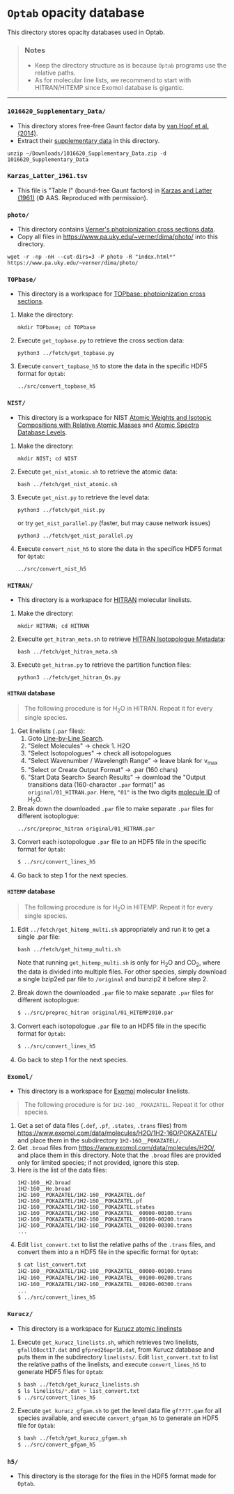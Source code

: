 # **`Optab` opacity database**

This directory stores opacity databases used in Optab.

> ### Notes
> - Keep the directory structure as is because `Optab` programs use the relative paths.
> - As for molecular line lists, we recommend to start with HITRAN/HITEMP since Exomol database is gigantic.

---

### `1016620_Supplementary_Data/`
- This directory stores free-free Gaunt factor data by [van Hoof et al. (2014)](https://academic.oup.com/mnras/article/444/1/420/1016620).
- Extract their [supplementary data](https://academic.oup.com/mnras/article/444/1/420/1016620#supplementary-data) in this directory.
```
unzip ~/Downloads/1016620_Supplementary_Data.zip -d 1016620_Supplementary_Data
```

### `Karzas_Latter_1961.tsv`
- This file is "Table I" (bound-free Gaunt factors) in [Karzas and Latter (1961)](http://articles.adsabs.harvard.edu/pdf/1961ApJS....6..167K) (&copy; AAS. Reproduced with permission).

### `photo/`
- This directory contains [Verner's photoionization cross sections data](https://www.pa.uky.edu/~verner/photo.html).
- Copy all files in https://www.pa.uky.edu/~verner/dima/photo/ into this directory.
```
wget -r -np -nH --cut-dirs=3 -P photo -R "index.html*" https://www.pa.uky.edu/~verner/dima/photo/
```

### `TOPbase/`
- This directory is a workspace for [TOPbase: photoionization cross sections](http://cdsweb.u-strasbg.fr/topbase/xsections.html).
1. Make the directory:
   ```
   mkdir TOPbase; cd TOPbase
   ```
1. Execute `get_topbase.py` to retrieve the cross section data:
   ```
   python3 ../fetch/get_topbase.py
   ```
1. Execute `convert_topbase_h5` to store the data in the specific HDF5 format for `Optab`:
   ```
   ../src/convert_topbase_h5
   ```

### `NIST/`
- This directory is a workspace for NIST [Atomic Weights and Isotopic Compositions with Relative Atomic Masses](https://www.nist.gov/pml/atomic-weights-and-isotopic-compositions-relative-atomic-masses) and [Atomic Spectra Database Levels](https://physics.nist.gov/PhysRefData/ASD/levels_form.html).
1. Make the directory:
   ```
   mkdir NIST; cd NIST
   ```
1. Execute `get_nist_atomic.sh` to retrieve the atomic data:
   ```
   bash ../fetch/get_nist_atomic.sh
   ```
1. Execute `get_nist.py` to retrieve the level data:
   ```
   python3 ../fetch/get_nist.py
   ```
   or try `get_nist_parallel.py` (faster, but may cause network issues)
   ```
   python3 ../fetch/get_nist_parallel.py
   ```
1. Execute `convert_nist_h5` to store the data in the specifice HDF5 format for `Optab`:
   ```
   ../src/convert_nist_h5
   ```

### `HITRAN/`
- This directory is a workspace for [HITRAN](https://hitran.org/) molecular linelists.
1. Make the directory:
   ```
   mkdir HITRAN; cd HITRAN
   ```
1. Execulte `get_hitran_meta.sh` to retrieve [HITRAN Isotopologue Metadata](https://hitran.org/docs/iso-meta/):
   ```
   bash ../fetch/get_hitran_meta.sh
   ```
1. Execute `get_hitran.py` to retrieve the partition function files:
   ```
   python3 ../fetch/get_hitran_Qs.py
   ```
#### `HITRAN` database
> The following procedure is for H<sub>2</sub>O in HITRAN. Repeat it for every single species.
1. Get linelists (`.par` files):
   1. Goto [Line-by-Line Search](https://hitran.org/lbl/).
   2. "Select Molecules" &rarr; check 1. H2O
   3. "Select Isotopologues" &rarr; check all isotopologues
   4. "Select Wavenumber / Wavelength Range" &rarr; leave blank for &nu;<sub>max</sub>
   5. "Select or Create Output Format" &rarr; .par (160 chars)
   6. "Start Data Search> Search Results" &rarr; download the "Output transitions data (160-character `.par` format)" as `original/01_HITRAN.par`. Here, `"01"` is the two digits [molecule ID](https://hitran.org/docs/molec-meta/) of H<sub>2</sub>O.
1. Break down the downloaded `.par` file to make separate `.par` files for different isotoplogue:
   ```bash
   ../src/preproc_hitran original/01_HITRAN.par
   ```
1. Convert each isotopologue `.par` file to an HDF5 file in the specific format for `Optab`:
   ```bash
   $ ../src/convert_lines_h5
   ```   
1. Go back to step 1 for the next species.

#### `HITEMP` database
> The following procedure is for H<sub>2</sub>O in HITEMP. Repeat it for every single species. 
1. Edit `../fetch/get_hitemp_multi.sh` appropriately and run it to get a single .par file:
   ```
   bash ../fetch/get_hitemp_multi.sh
   ```
   Note that running `get_hitemp_multi.sh` is only for H<sub>2</sub>O and CO<sub>2</sub>, where the data is divided into multiple files. For other species, simply download a single bzip2ed par file to `/original` and bunzip2 it before step 2. 

1. Break down the downloaded `.par` file to make separate `.par` files for different isotoplogue:
   ```bash
   $ ../src/preproc_hitran original/01_HITEMP2010.par
   ```
1. Convert each isotopologue `.par` file to an HDF5 file in the specific format for `Optab`:
   ```bash
   $ ../src/convert_lines_h5
   ```
1. Go back to step 1 for the next species.    

### `Exomol/`
- This directory is a workspace for [Exomol](https://www.exomol.com/) molecular linelists. 
> The following procedure is for `1H2-16O__POKAZATEL`. Repeat it for other species.
1. Get a set of data files (`.def`, `.pf`, `.states`, `.trans` files) from https://www.exomol.com/data/molecules/H2O/1H2-16O/POKAZATEL/ and place them in the subdirectory `1H2-16O__POKAZATEL/`.
2. Get `.broad` files from https://www.exomol.com/data/molecules/H2O/, and place them in this directory. Note that the `.broad` files are provided only for limited species; if not provided, ignore this step.
3. Here is the list of the data files:
   ```
   1H2-16O__H2.broad
   1H2-16O__He.broad
   1H2-16O__POKAZATEL/1H2-16O__POKAZATEL.def
   1H2-16O__POKAZATEL/1H2-16O__POKAZATEL.pf
   1H2-16O__POKAZATEL/1H2-16O__POKAZATEL.states
   1H2-16O__POKAZATEL/1H2-16O__POKAZATEL__00000-00100.trans
   1H2-16O__POKAZATEL/1H2-16O__POKAZATEL__00100-00200.trans
   1H2-16O__POKAZATEL/1H2-16O__POKAZATEL__00200-00300.trans
   ...
   ```
4. Edit `list_convert.txt` to list the relative paths of the `.trans` files, and convert them into a n HDF5 file in the specific format for `Optab`:
   ```bash
   $ cat list_convert.txt
   1H2-16O__POKAZATEL/1H2-16O__POKAZATEL__00000-00100.trans
   1H2-16O__POKAZATEL/1H2-16O__POKAZATEL__00100-00200.trans
   1H2-16O__POKAZATEL/1H2-16O__POKAZATEL__00200-00300.trans
   ...
   $ ../src/convert_lines_h5
   ```

### `Kurucz/`
- This directory is a workspace for [Kurucz atomic linelinsts](http://kurucz.harvard.edu/linelists.html)
1. Execute `get_kurucz_linelists.sh`, which retrieves two linelists, `gfall08oct17.dat` and `gfpred26apr18.dat`, from Kurucz database and puts them in the subdirectory `linelists/`. Edit `list_convert.txt` to list the relative paths of the linelists, and execute `convert_lines_h5` to generate HDF5 files for `Optab`:
   ```bash
   $ bash ../fetch/get_kurucz_linelists.sh
   $ ls linelists/*.dat > list_convert.txt
   $ ../src/convert_lines_h5
   ```
2. Execute `get_kurucz_gfgam.sh` to get the level data file `gf????.gam` for all species available, and execute `convert_gfgam_h5` to generate an HDF5 file for `Optab`:
   ```bash
   $ bash ../fetch/get_kurucz_gfgam.sh
   $ ../src/convert_gfgam_h5
   ```

### `h5/`
- This directory is the storage for the files in the HDF5 format made for `Optab`.
